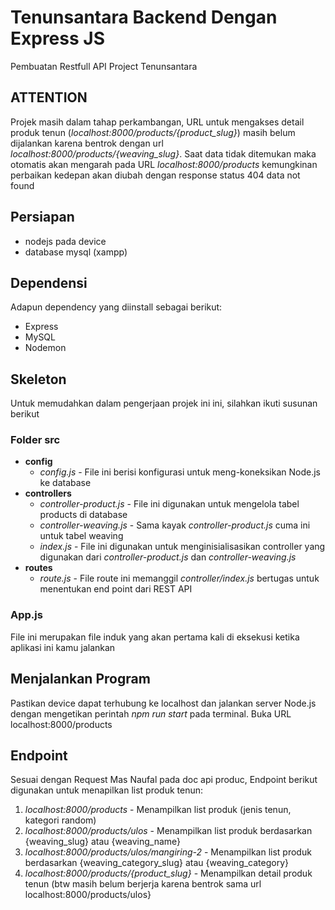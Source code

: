 # Tenunsantara Backend Dengan Express JS
Pembuatan Restfull API Project Tenunsantara

## ATTENTION
Projek masih dalam tahap perkambangan, URL untuk mengakses detail produk tenun (*localhost:8000/products/{product_slug}*) masih belum dijalankan karena bentrok dengan url
*localhost:8000/products/{weaving_slug}*. Saat data tidak ditemukan maka otomatis akan mengarah pada URL *localhost:8000/products* kemungkinan perbaikan kedepan akan diubah
dengan response status 404 data not found

## Persiapan
  * nodejs pada device
  * database mysql (xampp)

## Dependensi
Adapun dependency yang diinstall sebagai berikut:
  * Express
  * MySQL
  * Nodemon

## Skeleton
Untuk memudahkan dalam pengerjaan projek ini ini, silahkan ikuti susunan berikut

### Folder src
  * **config**
    - *config.js* - File ini berisi konfigurasi untuk meng-koneksikan Node.js ke database
  * **controllers**
    - *controller-product.js* - File ini digunakan untuk mengelola tabel products di database
    - *controller-weaving.js* - Sama kayak *controller-product.js* cuma ini untuk tabel weaving
    - *index.js* - File ini digunakan untuk menginisialisasikan controller yang digunakan dari *controller-product.js* dan *controller-weaving.js*
  * **routes**
    - *route.js* - File route ini memanggil *controller/index.js* bertugas untuk menentukan end point dari REST API

### App.js
File ini merupakan file induk yang akan pertama kali di eksekusi ketika aplikasi ini kamu jalankan

## Menjalankan Program
Pastikan device dapat terhubung ke localhost dan jalankan server Node.js dengan mengetikan perintah *npm run start* pada terminal.
Buka URL localhost:8000/products

## Endpoint
Sesuai dengan Request Mas Naufal pada doc api produc, Endpoint berikut digunakan untuk menapilkan list produk tenun:
  1. *localhost:8000/products* - Menampilkan list produk (jenis tenun, kategori random)
  2. *localhost:8000/products/ulos* - Menampilkan list produk berdasarkan {weaving_slug} atau {weaving_name}
  3. *localhost:8000/products/ulos/mangiring-2* - Menampilkan list produk berdasarkan {weaving_category_slug} atau {weaving_category}
  4. *localhost:8000/products/{product_slug}* - Menampilkan detail produk tenun (btw masih belum berjerja karena bentrok sama url localhost:8000/products/ulos}
